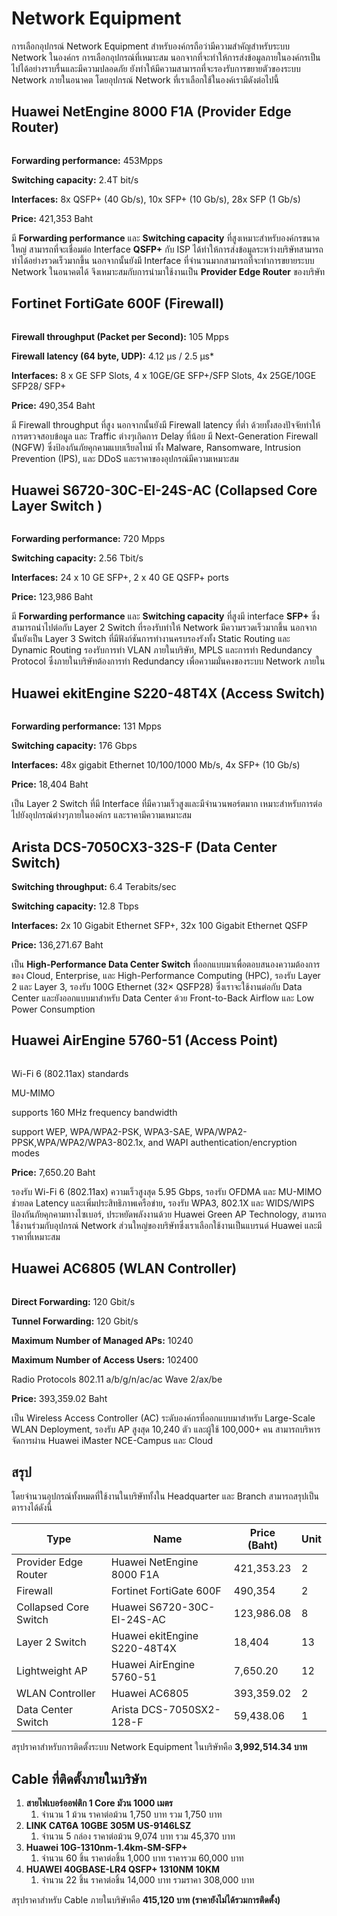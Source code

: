 # Network Equipment

การเลือกอุปกรณ์ Network Equipment สำหรับองค์กรถือว่ามีความสำคัญสำหรับระบบ Network ในองค์กร การเลือกอุปกรณ์ที่เหมาะสม นอกจากที่จะทำให้การส่งข้อมูลภายในองค์กรเป็นไปได้อย่างราบรื่นและมีความปลอดภัย ยังทำให้มีความสามารถที่จะรองรับการขยายตัวของระบบ Network ภายในอนาคต โดยอุปกรณ์ Network ที่เราเลือกใช้ในองค์เรามีดังต่อไปนี้

## Huawei NetEngine 8000 F1A (Provider Edge Router)

<figure><img src="../.gitbook/assets/Untitled.png" alt=""><figcaption></figcaption></figure>

**Forwarding performance:** 453Mpps

**Switching capacity:** 2.4T bit/s

**Interfaces:** 8x QSFP+ (40 Gb/s), 10x SFP+ (10 Gb/s), 28x SFP (1 Gb/s)

**Price:** 421,353 Baht

มี **Forwarding performance** และ **Switching capacity** ที่สูงเหมาะสำหรับองค์กรขนาดใหญ่ สามารถที่จะเชื่อมต่อ Interface **QSFP+** กับ ISP ได้ทำให้การส่งข้อมูลระหว่างบริษัทสามารถทำได้อย่างรวดเร็วมากขึ้น นอกจากนั้นยังมี Interface ที่จำนวนมากสามารถที่จะทำการขยายระบบ Network ในอนาคตได้ จึงเหมาะสมกับการนำมาใช้งานเป็น **Provider Edge Router** ของบริษัท



## **Fortinet FortiGate 600F** **(Firewall)**

<figure><img src="../.gitbook/assets/Untitled.jpg" alt=""><figcaption></figcaption></figure>

**Firewall throughput (Packet per Second):** 105 Mpps

**Firewall latency (64 byte, UDP):** 4.12 μs / 2.5 μs\*

**Interfaces:** 8 x GE SFP Slots, 4 x 10GE/GE SFP+/SFP Slots, 4x 25GE/10GE SFP28/ SFP+

**Price:** 490,354 Baht

มี Firewall throughput ที่สูง นอกจากนั้นยังมี Firewall latency ที่ต่ำ ด้วยทั้งสองปัจจัยทำให้การตรวจสอบข้อมูล และ Traffic ต่างๆเกิดการ Delay ที่น้อย มี Next-Generation Firewall (NGFW) ซึ่งป้องกันภัยคุกคามแบบเรียลไทม์ ทั้ง Malware, Ransomware, Intrusion Prevention (IPS), และ DDoS และราคาของอุปกรณ์มีความเหมาะสม



## **Huawei S6720-30C-EI-24S-AC (Collapsed Core Layer Switch )**

<figure><img src="../.gitbook/assets/Untitled (1).jpg" alt=""><figcaption></figcaption></figure>

**Forwarding performance:** 720 Mpps

**Switching capacity:** 2.56 Tbit/s

**Interfaces:** 24 x 10 GE SFP+, 2 x 40 GE QSFP+ ports

**Price:** 123,986 Baht

มี **Forwarding performance** และ **Switching capacity** ที่สูงมี interface **SFP+** ซึ่งสามารถนำไปต่อกับ Layer 2 Switch ที่รองรับทำให้ Network มีความรวดเร็วมากขึ้น นอกจากนั้นยังเป็น Layer 3 Switch ที่มีฟังก์ชันการทำงานครบรองรังทั้ง Static Routing และ Dynamic Routing รองรับการทำ VLAN ภายในบริษัท, MPLS และการทำ Redundancy Protocol ซึ่งภายในบริษัทต้องการทำ Redundancy เพื่อความมั่นคงของระบบ Network ภายใน



## **Huawei ekitEngine S220-48T4X** **(Access Switch)**

<figure><img src="../.gitbook/assets/Untitled (1).png" alt=""><figcaption></figcaption></figure>

**Forwarding performance:** 131 Mpps

**Switching capacity:** 176 Gbps

**Interfaces:** 48x gigabit Ethernet 10/100/1000 Mb/s, 4x SFP+ (10 Gb/s)

**Price:** 18,404 Baht

เป็น Layer 2 Switch ที่มี Interface ที่มีความเร็วสูงและมีจำนวนพอร์ตมาก เหมาะสำหรับการต่อไปยังอุปกรณ์ต่างๆภายในองค์กร และราคามีความเหมาะสม



## **Arista DCS-7050CX3-32S-F (Data Center Switch)**

**Switching throughput:** 6.4 Terabits/sec

**Switching capacity:** 12.8 Tbps

**Interfaces:** 2x 10 Gigabit Ethernet SFP+, 32x 100 Gigabit Ethernet QSFP

**Price:** 136,271.67 Baht

เป็น **High-Performance Data Center Switch** ที่ออกแบบมาเพื่อตอบสนองความต้องการของ Cloud, Enterprise, และ High-Performance Computing (HPC), รองรับ Layer 2 และ Layer 3, รองรับ 100G Ethernet (32× QSFP28) ซึ่งเราจะใช้งานต่อกับ Data Center และยังออกแบบมาสำหรับ Data Center ด้วย Front-to-Back Airflow และ Low Power Consumption



## **Huawei AirEngine 5760-51 (Access Point)**

<figure><img src="../.gitbook/assets/Untitled (2).jpg" alt=""><figcaption></figcaption></figure>

Wi-Fi 6 (802.11ax) standards

MU-MIMO

supports 160 MHz frequency bandwidth

support WEP, WPA/WPA2-PSK, WPA3-SAE, WPA/WPA2-PPSK,WPA/WPA2/WPA3-802.1x, and WAPI authentication/encryption modes

**Price:** 7,650.20 Baht

รองรับ Wi-Fi 6 (802.11ax) ความเร็วสูงสุด 5.95 Gbps, รองรับ OFDMA และ MU-MIMO ช่วยลด Latency และเพิ่มประสิทธิภาพเครือข่า&#xE22;**,** รองรับ WPA3, 802.1X และ WIDS/WIPS ป้องกันภัยคุกคามทางไซเบอร์, ประหยัดพลังงานด้วย Huawei Green AP Technology, สามารถใช้งานร่วมกับอุปกรณ์ Network ส่วนใหญ่ของบริษัทซึ่งเราเลือกใช้งานเป็นแบรนด์ Huawei และมีราคาที่เหมาะสม



## **Huawei AC6805 (WLAN Controller)**

<figure><img src="../.gitbook/assets/Untitled (2).png" alt=""><figcaption></figcaption></figure>

**Direct Forwarding:** 120 Gbit/s

**Tunnel Forwarding:** 120 Gbit/s

**Maximum Number of Managed APs:** 10240

**Maximum Number of Access Users:** 102400

Radio Protocols 802.11 a/b/g/n/ac/ac Wave 2/ax/be

**Price:** 393,359.02 Baht

เป็น Wireless Access Controller (AC) ระดับองค์กรที่ออกแบบมาสำหรับ Large-Scale WLAN Deployment, รองรับ AP สูงสุด 10,240 ตัว และผู้ใช้ 100,000+ คน สามารถบริหารจัดการผ่าน Huawei iMaster NCE-Campus และ Cloud



## สรุป

โดยจำนวนอุปกรณ์ทั้งหมดที่ใช้งานในบริษัททั้งใน Headquarter และ Branch สามารถสรุปเป็นตารางได้ดังนี้

| **Type**              | **Name**                     | **Price (Baht)** | **Unit** |
| --------------------- | ---------------------------- | ---------------- | -------- |
| Provider Edge Router  | Huawei NetEngine 8000 F1A    | 421,353.23       | 2        |
| Firewall              | Fortinet FortiGate 600F      | 490,354          | 2        |
| Collapsed Core Switch | Huawei S6720-30C-EI-24S-AC   | 123,986.08       | 8        |
| Layer 2 Switch        | Huawei ekitEngine S220-48T4X | 18,404           | 13       |
| Lightweight AP        | Huawei AirEngine 5760-51     | 7,650.20         | 12       |
| WLAN Controller       | Huawei AC6805                | 393,359.02       | 2        |
| Data Center Switch    | Arista DCS-7050SX2-128-F     | 59,438.06        | 1        |

สรุปราคาสำหรับการติดตั้งระบบ Network Equipment ในบริษัทคือ **3,992,514.34 บาท**



## **Cable ที่ติดตั้งภายในบริษัท** <a href="#cable" id="cable"></a>

1. **สายไฟเบอร์ออฟติก 1 Core มัวน 1000 เมตร**
   1. จำนวน 1 ม้วน ราคาต่อม้วน 1,750 บาท รวม 1,750 บาท
2. **LINK CAT6A 10GBE 305M US-9146LSZ**
   1. จำนวน 5 กล่อง ราคาต่อม้วน 9,074 บาท รวม 45,370 บาท
3. **Huawei 10G-1310nm-1.4km-SM-SFP+**
   1. จำนวน 60 ชิ้น ราคาต่อชิ้น 1,000 บาท ราคารวม 60,000 บาท
4. **HUAWEI 40GBASE-LR4 QSFP+ 1310NM 10KM**
   1. จำนวน 22 ชิ้น ราคาต่อชิ้น 14,000 บาท รวมราคา 308,000 บาท

สรุปราคาสำหรับ Cable ภายในบริษัทคือ **415,120 บาท (ราคายังไม่ได้รวมการติดตั้ง)**

